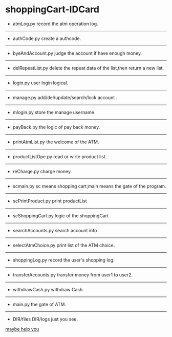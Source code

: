 # shoppingCart-IDCard
- atmLog.py record the atm operation log.
* * *
- authCode.py create a authcode.
* * *
- byeAndAccount.py judge the account if have enough money.
* * *
- delRepeatList.py delete the repeat data of the list,then return a new list.
* * *
- login.py user login logical.
* * *
- manage.py add/del/update/search/lock account .
* * *
- mlogin.py store the manage username.
* * *
- payBack.py the logic of pay back money.
* * *
- printAtmList.py the welcome of the ATM.
* * *
- productListOpe.py read or wirte product list.
* * *
- reCharge.py charge money.
* * *
- scmain.py sc means shopping cart;main means the gate of the program.
* * *
- scPrintProduct.py print productList
* * *
- scShoppingCart.py logic of the shoppingCart
* * *
- searchAccounts.py search account info
* * *
- selectAtmChoice.py print list of the ATM choice.
* * *
- shoppingLog.py record the user's shopping log.
* * *
- transferAccounts.py transfer money from user1 to user2.
* * *
- withdrawCash.py withdraw Cash.
* * *
- main.py the gate of ATM.
* * *
- DIR/files DIR/logs   just you see.

[maybe help you ](https://docs.python.org/3/library/index.html "zhangshanci") 
